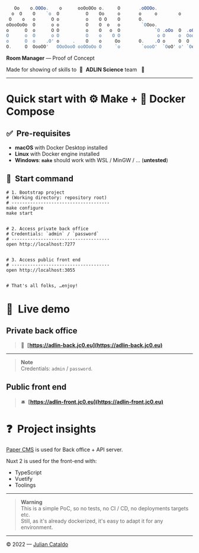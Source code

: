 ```powershell


   Oo    o.OOOo.    o      ooOoOOo o.     O       .oOOOo.
  o  O    O    `o  O          O    Oo     o       o     o        o
 O    o   o      O o          o    O O    O       O.
oOooOoOo  O      o o          O    O  o   o        `OOoo.
o      O  o      O O          o    O   o  O             `O .oOo  O  .oOo. 'OoOo. .oOo  .oOo.
O      o  O      o O          O    o    O O              o O     o  OooO'  o   O O     OooO'
o      O  o    .O' o     .    O    o     Oo       O.    .O o     O  O      O   o o     O
O.     O  OooOO'   OOoOooO ooOOoOo O     `o        `oooO'  `OoO' o' `OoO'  o   O `OoO' `OoO'


```

**Room Manager** — Proof of Concept

Made for showing of skills to  🧬  **ADLIN Science** team   👀

---

# Quick start with ⚙️ Make + 🐳 Docker Compose

## ✅  Pre-requisites

- **macOS** with Docker Desktop installed
- **Linux** with Docker engine installed
- **Windows**: **`make`** should work with WSL / MinGW / … (**untested**)

## 🏁  Start command

```shell
# 1. Bootstrap project
# (Working directory: repository root)
# -------------------------------------
make configure
make start


# 2. Access private back office
# Credentials: `admin` / `password`
# -------------------------------------
open http://localhost:7277


# 3. Access public front end
# -------------------------------------
open http://localhost:3055


# That's all folks, …enjoy!
```

# 🧪  Live demo

## Private back office

> 💈  **[https://adlin-back.jc0.eu](https://adlin-back.jc0.eu)**

---

> **Note**  
> Credentials: `admin` / `password`.

## Public front end

> 🛎  **[https://adlin-front.jc0.eu](https://adlin-front.jc0.eu)**

# ❓  Project insights

[Paper CMS](https://github.com/JulianCataldo/paper-cms) is used for Back office + API server.

Nuxt 2 is used for the front-end with:

- TypeScript
- Vuetify
- Toolings

---

> **Warning**  
> This is a simple PoC, so no tests, no CI / CD, no deployments targets etc.  
> Still, as it's already dockerized, it's easy to adapt it for any environment.

---

© 2022 — [Julian Cataldo](https://www.juliancataldo.com)
